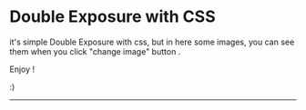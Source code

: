 <h1>Double Exposure with CSS</h1>


<p>it's simple Double Exposure with css, but in here some images, you can see them when you click "change image" button . </p>
<p>Enjoy !</p>
<p>:)</p>
<hr>

